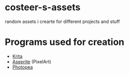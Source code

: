 # costeer-s-assets
random assets i crearte for different projects and stuff

# Programs used for creation
- [Krita](https://krita.org/en/)
- [Aseprite](https://www.aseprite.org/) (PixelArt)
- [Photopea](https://www.photopea.com/)

